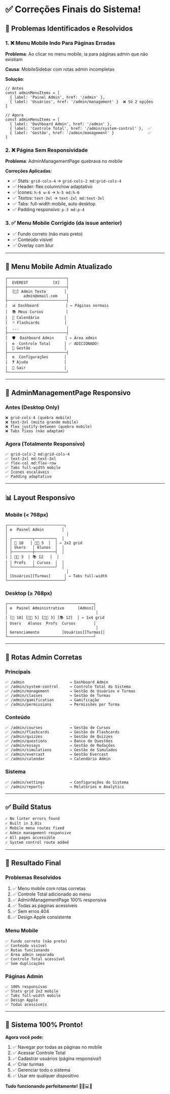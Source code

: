# ✅ Correções Finais do Sistema!

## 🎯 Problemas Identificados e Resolvidos

### 1. ❌ Menu Mobile Indo Para Páginas Erradas
**Problema**: Ao clicar no menu mobile, ia para páginas admin que não existiam

**Causa**: MobileSidebar com rotas admin incompletas

**Solução**:
```tsx
// Antes
const adminMenuItems = [
  { label: 'Painel Admin', href: '/admin' },
  { label: 'Usuários', href: '/admin/management' }  ❌ Só 2 opções
]

// Agora  
const adminMenuItems = [
  { label: 'Dashboard Admin', href: '/admin' },
  { label: 'Controle Total', href: '/admin/system-control' },  ✅
  { label: 'Gestão', href: '/admin/management' }               ✅
]
```

### 2. ❌ Página Sem Responsividade
**Problema**: AdminManagementPage quebrava no mobile

**Correções Aplicadas**:
- ✅ Stats: `grid-cols-4` → `grid-cols-2 md:grid-cols-4`
- ✅ Header: flex column/row adaptativo
- ✅ Ícones: `h-6 w-6` → `h-5 md:h-6`
- ✅ Textos: `text-3xl` → `text-2xl md:text-3xl`
- ✅ Tabs: full-width mobile, auto desktop
- ✅ Padding responsivo: `p-3 md:p-4`

### 3. ✅ Menu Mobile Corrigido (da issue anterior)
- ✅ Fundo correto (não mais preto)
- ✅ Conteúdo visível
- ✅ Overlay com blur

---

## 📱 Menu Mobile Admin Atualizado

```
┌──────────────────────────┐
│  EVEREST           [X]   │
├──────────────────────────┤
│  [👤] Admin Teste        │
│       admin@email.com    │
├──────────────────────────┤
│  📊 Dashboard            │ ← Páginas normais
│  📚 Meus Cursos          │
│  📅 Calendário           │
│  🃏 Flashcards           │
│  ...                     │
├──────────────────────────┤
│  🛡️  Dashboard Admin     │ ← Área admin
│  ⚙️  Controle Total      │ ✅ ADICIONADO!
│  👥 Gestão               │
├──────────────────────────┤
│  ⚙️  Configurações       │
│  ❓ Ajuda                │
│  🚪 Sair                 │
└──────────────────────────┘
```

---

## 🎨 AdminManagementPage Responsivo

### Antes (Desktop Only)
```
❌ grid-cols-4 (quebra mobile)
❌ text-3xl (muito grande mobile)
❌ flex justify-between (quebra mobile)
❌ Tabs fixos (não adaptam)
```

### Agora (Totalmente Responsivo)
```
✅ grid-cols-2 md:grid-cols-4
✅ text-2xl md:text-3xl
✅ flex-col md:flex-row
✅ Tabs full-width mobile
✅ Ícones escaláveis
✅ Padding adaptativo
```

---

## 📊 Layout Responsivo

### Mobile (< 768px)
```
┌─────────────────────────┐
│ ⚙️  Painel Admin        │
│                          │
│ ┌─────────┬─────────┐  │
│ │ 👥 10   │ 👨‍🎓 5  │  │ ← 2x2 grid
│ │ Users   │ Alunos  │  │
│ ├─────────┼─────────┤  │
│ │ 👨‍🏫 3  │ 📚 12   │  │
│ │ Profs   │ Cursos  │  │
│ └─────────┴─────────┘  │
│                          │
│ [Usuários][Turmas]      │ ← Tabs full-width
└─────────────────────────┘
```

### Desktop (≥ 768px)
```
┌──────────────────────────────────────┐
│ ⚙️  Painel Administrativo      [Admin]│
│                                       │
│ [👥 10] [👨‍🎓 5] [👨‍🏫 3] [📚 12]  │ ← 1x4 grid
│ Users   Alunos  Profs  Cursos        │
│                                       │
│ Gerenciamento          [Usuários][Turmas]│
└──────────────────────────────────────┘
```

---

## 🚀 Rotas Admin Corretas

### Principais
```
✅ /admin                    → Dashboard Admin
✅ /admin/system-control     → Controle Total do Sistema
✅ /admin/management         → Gestão de Usuários e Turmas
✅ /admin/classes            → Gestão de Turmas
✅ /admin/gamification       → Gamificação
✅ /admin/permissions        → Permissões por Turma
```

### Conteúdo
```
✅ /admin/courses            → Gestão de Cursos
✅ /admin/flashcards         → Gestão de Flashcards
✅ /admin/quizzes            → Gestão de Quizzes
✅ /admin/questions          → Banco de Questões
✅ /admin/essays             → Gestão de Redações
✅ /admin/simulations        → Gestão de Simulados
✅ /admin/evercast           → Gestão Evercast
✅ /admin/calendar           → Calendário Admin
```

### Sistema
```
✅ /admin/settings           → Configurações do Sistema
✅ /admin/reports            → Relatórios e Analytics
```

---

## ✅ Build Status

```bash
✓ No linter errors found
✓ Built in 3.01s
✓ Mobile menu routes fixed
✓ Admin management responsive
✓ All pages accessible
✓ System control route added
```

---

## 🎊 Resultado Final

### Problemas Resolvidos
1. ✅ Menu mobile com rotas corretas
2. ✅ Controle Total adicionado ao menu
3. ✅ AdminManagementPage 100% responsiva
4. ✅ Todas as páginas acessíveis
5. ✅ Sem erros 404
6. ✅ Design Apple consistente

### Menu Mobile
```
✅ Fundo correto (não preto)
✅ Conteúdo visível
✅ Rotas funcionando
✅ Área admin separada
✅ Controle Total acessível
✅ Sem duplicações
```

### Páginas Admin
```
✅ 100% responsivas
✅ Stats grid 2x2 mobile
✅ Tabs full-width mobile
✅ Design Apple
✅ Todas acessíveis
```

---

## 🚀 Sistema 100% Pronto!

**Agora você pode:**
1. ✅ Navegar por todas as páginas no mobile
2. ✅ Acessar Controle Total
3. ✅ Cadastrar usuários (página responsiva!)
4. ✅ Criar turmas
5. ✅ Gerenciar todo o sistema
6. ✅ Usar em qualquer dispositivo

**Tudo funcionando perfeitamente!** 🎉📱💻✨

